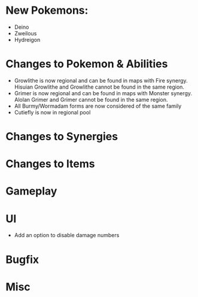 # New Pokemons:

 - Deino
 - Zweilous
 - Hydreigon

# Changes to Pokemon & Abilities

- Growlithe is now regional and can be found in maps with Fire synergy. Hisuian Growlithe and Growlithe cannot be found in the same region.
- Grimer is now regional and can be found in maps with Monster synergy. Alolan Grimer and Grimer cannot be found in the same region.
- All Burmy/Wormadam forms are now considered of the same family
- Cutiefly is now in regional pool

# Changes to Synergies

# Changes to Items

# Gameplay

# UI
- Add an option to disable damage numbers

# Bugfix

# Misc

